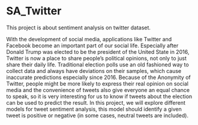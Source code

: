 # SA_Twitter
This project is about sentiment analysis on twitter dataset.

With the development of social media, applications like Twitter and Facebook become an important part of our social life. Especially after Donald Trump was elected to be the president of the United State in 2016, Twitter is now a place to share people’s political opinions, not only to just share their daily life. Traditional election polls use an old fashioned way to collect data and always have deviations on their samples, which cause inaccurate predictions especially since 2016. Because of the Anonymity of Twitter, people might be more likely to express their real opinion on social media and the convenience of tweets also give everyone an equal chance to speak, so it is very interesting for us to know if tweets about the election can be used to predict the result. In this project, we will explore different models for tweet sentiment analysis, this model should identify a given tweet is positive or negative (in some cases, neutral tweets are included).
